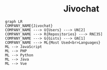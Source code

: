 <h1 align="center">Jivochat</h1>

```mermaid
graph LR
COMPANY_NAME{Jivochat}
COMPANY_NAME ---> U{Users} ---> UN[2]
COMPANY_NAME ---> R{Repositories} ---> RN[35]
COMPANY_NAME ---> G{Gists} ---> GN[1]
COMPANY_NAME ---> ML{Most Used<br>Languages}
ML --> JavaScript
ML --> PHP
ML --> Python
ML --> Java
ML --> Vue
```
